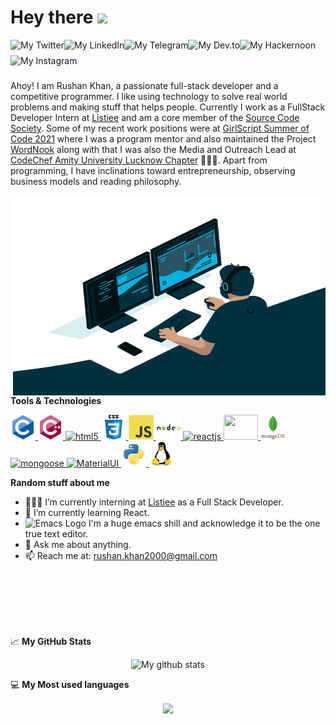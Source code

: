 # Hey there <img src="https://media.giphy.com/media/hvRJCLFzcasrR4ia7z/giphy.gif" width="33px">

<a href="https://twitter.com/RushanKhan15">
  <img align="left" alt="My Twitter" height="25px" src = "https://help.twitter.com/content/dam/help-twitter/brand/logo.png" />
</a>
<a href="https://www.linkedin.com/in/rushankhan/">
  <img align="left" alt="My LinkedIn" height="25px" src="https://image.flaticon.com/icons/png/512/174/174857.png" />
</a>

<a href="https://t.me/rushankhan1">
  <img align="left" alt="My Telegram" height="25px" src="https://upload.wikimedia.org/wikipedia/commons/thumb/8/82/Telegram_logo.svg/1024px-Telegram_logo.svg.png" />
 </a>
<a href="https://www.dev.to/rushankhan1/">
  <img align="left" alt="My Dev.to" height="25px" src="https://d2fltix0v2e0sb.cloudfront.net/dev-black.png" />
</a>

<a href="https://www.hackernoon.com/u/rushankhan">
  <img align="left" alt="My Hackernoon" height="25px" src="https://hackernoon.com/hn-icon.png" />
</a>
<a href="https://www.instagram.com/rushankhan/">
  <img align="left" alt="My Instagram" height="25px" src="https://cdn2.iconfinder.com/data/icons/social-media-2285/512/1_Instagram_colored_svg_1-512.png" />
</a>
 <br /><br /><br />

Ahoy! I am Rushan Khan, a passionate full-stack developer and a competitive programmer. I like using technology to solve real world problems and making stuff that helps people. Currently I work as a FullStack Developer Intern at [Listiee](listee.com) and am a core member of the [Source Code Society](https://github.com/Source-Code-Society). Some of my recent work positions were  at  [GirlScript Summer of Code 2021](https://gssoc.girlscript.tech/) where I was a program mentor and also maintained the Project [WordNook](https://github.com/ALPHAVIO/WordNook) along with that I was also the Media and Outreach Lead at [CodeChef Amity University Lucknow Chapter](https://www.linkedin.com/company/codechef-aul-chapter) 🧑🏻‍🍳. Apart from programming, I have inclinations toward entrepreneurship, observing business models and reading philosophy.

  <img align="right" alt="GIF" src="programming.gif" width="500" height="320" />
  
**Tools & Technologies**
<br>

<a href="https://www.cprogramming.com/" target="_blank"> <img src="https://raw.githubusercontent.com/devicons/devicon/master/icons/c/c-original.svg" alt="c" width="40" height="40"/> </a> <a href="https://www.w3schools.com/cpp/" target="_blank"> <img src="https://raw.githubusercontent.com/devicons/devicon/master/icons/cplusplus/cplusplus-original.svg" alt="cplusplus" width="40" height="40"/> </a>
<a href="https://developer.mozilla.org/en-US/docs/Web/HTML" target="_blank"> <img src="https://upload.wikimedia.org/wikipedia/commons/thumb/6/61/HTML5_logo_and_wordmark.svg/1200px-HTML5_logo_and_wordmark.svg.png" alt="html5" width="40" height="40"/> </a>
<a href="https://www.w3schools.com/css/" target="_blank"> <img src="https://raw.githubusercontent.com/devicons/devicon/master/icons/css3/css3-original-wordmark.svg" alt="css3" width="40" height="40"/> </a>
 <a href="https://developer.mozilla.org/en-US/docs/Web/JavaScript" target="_blank"> <img src="https://raw.githubusercontent.com/devicons/devicon/master/icons/javascript/javascript-original.svg" alt="javascript" width="40" height="40"/> </a>
 <a href="https://nodejs.org" target="_blank"> <img src="https://raw.githubusercontent.com/devicons/devicon/master/icons/nodejs/nodejs-original-wordmark.svg" alt="nodejs" width="40" height="40"/> </a>
 <a href="https://reactjs.org/" target="_blank"> <img src="https://cdn4.iconfinder.com/data/icons/logos-3/600/React.js_logo-512.png" alt="reactjs" width="35" height="40"/> </a>
 <a href="https://expressjs.com/" target="_blank"> <img src="https://www.nextontop.com/assets/img/services/web/expressjs.svg" width="55" height="40"/> </a>
 <a href="https://www.mongodb.com/" target="_blank"> <img src="https://raw.githubusercontent.com/devicons/devicon/master/icons/mongodb/mongodb-original-wordmark.svg" alt="mongodb" width="40" height="40"/> </a>
  <a href="https://www.mongoosejs.com/" target="_blank"> <img src="https://images.opencollective.com/frontendmasters/0b9cda4/logo/256.png" alt="mongoose" width="40" height="40"/> </a>
    <a href="https://www.material-ui.com/" target="_blank"> <img src="https://www.imaginarycloud.com/blog/content/images/2020/06/material-logo.png" alt="MaterialUI" width="35" height="35"/> </a>
<a href="https://www.python.org" target="_blank"> <img src="https://raw.githubusercontent.com/devicons/devicon/master/icons/python/python-original.svg" alt="python" width="40" height="40"/> </a>
<a href="https://www.linux.org/" target="_blank"> <img src="https://raw.githubusercontent.com/devicons/devicon/master/icons/linux/linux-original.svg" alt="linux" width="40" height="40"/> </a> 


**Random stuff about me**

- 👨🏽‍💻 I’m currently interning at [Listiee](https://www.listiee.com) as a Full Stack Developer.
- 🌱 I’m currently learning React.
- <img src="https://i.imgur.com/B67ppkX.png" alt="Emacs Logo" width="21" height="21"/> I'm a huge emacs shill and acknowledge it to be the one true text editor.
- 💬 Ask me about anything.
- 📫 Reach me at: [rushan.khan2000@gmail.com](mailto:rushan.khan2000@gmail.com?subject=[GitHub]%20Source%20Han%20Sans) 

<br /><br /><br /><br /><br />

📈 **My GitHub Stats**
<p align="center"><img src="https://github-readme-stats.vercel.app/api?username=RushanKhan1&show_icons=true&theme=material-palenight" alt="My github stats" />
  
  <br>
  
  
  💻 **My Most used languages**
  <p align="center">
 <a href="https://github.com/anuraghazra/github-readme-stats">
  <!-- Change the `github-readme-stats.anuraghazra1.vercel.app` to `github-readme-stats.vercel.app`  -->
  <img align="center" src="https://github-readme-stats.anuraghazra1.vercel.app/api/top-langs/?username=RushanKhan1&layout=compact&theme=material-palenight" />
</a>
 </p>
